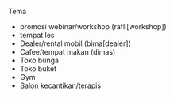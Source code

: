 Tema
- promosi webinar/workshop (rafli[workshop])
- tempat les 
- Dealer/rental mobil (bima[dealer])
- Cafee/tempat makan (dimas)
- Toko bunga 
- Toko buket 
- Gym
- Salon kecantikan/terapis

